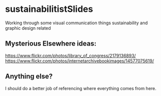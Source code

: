 # sustainabilitistSlides
Working through some visual communication things sustainability and graphic design related

## Mysterious Elsewhere ideas:  
https://www.flickr.com/photos/library_of_congress/2179136893/  
https://www.flickr.com/photos/internetarchivebookimages/14577075619/  

## Anything else? 
I should do a better job of referencing where everything comes from here.
